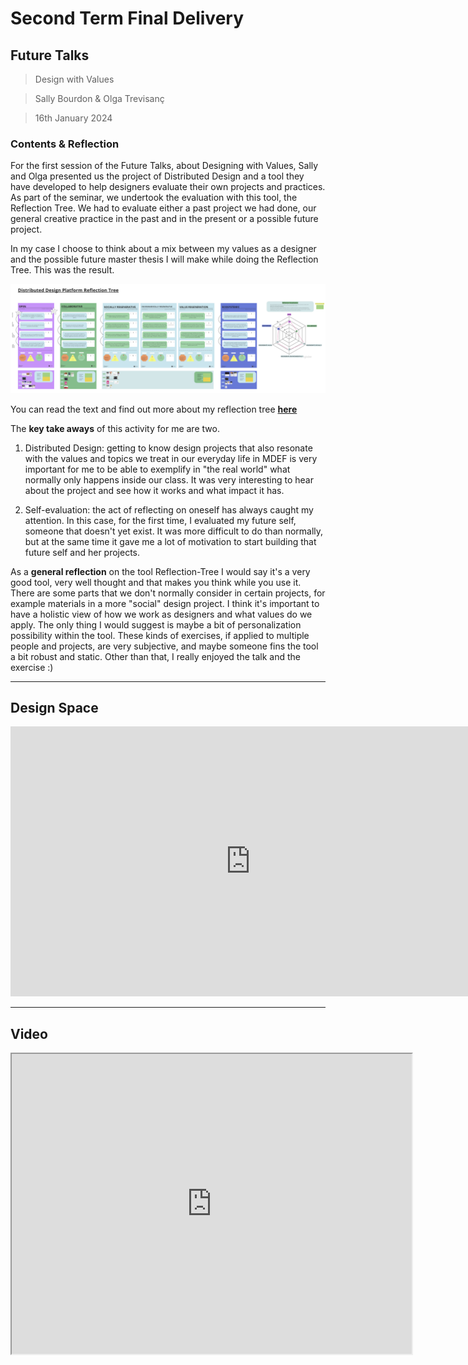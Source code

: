 # Second Term Final Delivery

## Future Talks
> Design with Values

> Sally Bourdon & Olga Trevisanç

> 16th January 2024

### Contents & Reflection

For the first session of the Future Talks, about Designing with Values, Sally and Olga presented us the project of Distributed Design and a tool they have developed to help designers evaluate their own projects and practices. As part of the seminar, we undertook the evaluation with this tool, the Reflection Tree. We had to evaluate either a past project we had done, our general creative practice in the past and in the present or a possible future project.

In my case I choose to think about a mix between my values as a designer and the possible future master thesis I will make while doing the Reflection Tree. This was the result.

![](../images/FutureTalks/ReflectionTree.png)

You can read the text and find out more about my reflection tree [**here**](https://miro.com/app/board/uXjVN8fPjco=/)


The **key take aways** of this activity for me are two.

1. Distributed Design: getting to know design projects that also resonate with the values and topics we treat in our everyday life in MDEF is very important for me to be able to exemplify in "the real world" what normally only happens inside our class. It was very interesting to hear about the project and see how it works and what impact it has.

2. Self-evaluation: the act of reflecting on oneself has always caught my attention. In this case, for the first time, I evaluated my future self, someone that doesn't yet exist. It was more difficult to do than normally, but at the same time it gave me a lot of motivation to start building that future self and her projects.

As a **general reflection** on the tool Reflection-Tree I would say it's a very good tool, very well thought and that makes you think while you use it. There are some parts that we don't normally consider in certain projects, for example materials in a more "social" design project. I think it's important to have a holistic view of how we work as designers and what values do we apply. The only thing I would suggest is maybe a bit of personalization possibility within the tool. These kinds of exercises, if applied to multiple people and projects, are very subjective, and maybe someone fins the tool a bit robust and static. Other than that, I really enjoyed the talk and the exercise :)


---
## Design Space

<iframe width="768" height="432" src="https://miro.com/app/live-embed/uXjVNL418H8=/?moveToViewport=13031,-6708,6054,3216&embedId=134336009842" frameborder="0" scrolling="no" allow="fullscreen; clipboard-read; clipboard-write" allowfullscreen></iframe>

---

## Video

<iframe src="https://drive.google.com/file/d/1wKCVz6JIJKTPrviNpQf7fCPlH5U2J9Oo/preview" width="640" height="480" allow="autoplay"></iframe>

